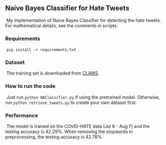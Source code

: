## Naive Bayes Classifier for Hate Tweets

​	My implementation of Naive Bayes Classifier for detecting the hate tweets. For mathematical details, see the comments in scripts.



### Requirements

​	`pip install -r requirements.txt`



### Dataset

​	The training set is downloaded from [CLAWS](http://claws.cc.gatech.edu/covid/#dataset).



### How to run the code

​	Just run `python NBClassifier.py` if using the pretrained model. Otherwise, run `python retrieve_tweets.py` to create your own dataset first.



### Performance

​	The model is trained on the COVID-HATE data (Jul 8 - Aug 7) and the testing accuracy is 42.29%. When removing the stopwords in preprocessing, the testing accuracy is 42.78%.
